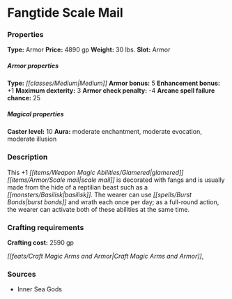 ﻿---
Title: "Fangtide Scale Mail"
Type: "Armor"
Price: "4890 gp"
Weight: "30 lbs."
Slot: "Armor"
Armor properties Type: "Medium"
Armor bonus: "5"
Enhancement bonus: "+1"
Maximum dexterity: "3"
Armor check penalty: "-4"
Arcane spell failure chance: "25"
Caster level: "10"
Aura: "moderate enchantment, moderate evocation, moderate illusion"
Description: |
  "This _+1 glamered scale mail_ is decorated with fangs and is usually made from the hide of a reptilian beast such as a basilisk. The wearer can use _burst bonds_ and _wrath_ each once per day; as a full-round action, the wearer can activate both of these abilities at the same time."
Crafting cost: "2590 gp"
Sources: "['Inner Sea Gods']"
---

# Fangtide Scale Mail

### Properties

**Type:** Armor **Price:** 4890 gp **Weight:** 30 lbs. **Slot:** Armor

##### Armor properties

**Type:** _[[classes/Medium|Medium]]_ **Armor bonus:** 5 **Enhancement bonus:** +1 **Maximum dexterity:** 3 **Armor check penalty:** -4 **Arcane spell failure chance:** 25

##### Magical properties

**Caster level:** 10 **Aura:** moderate enchantment, moderate evocation, moderate illusion

### Description

This +1 _[[items/Weapon Magic Abilities/Glamered|glamered]]_ _[[items/Armor/Scale mail|scale mail]]_ is decorated with fangs and is usually made from the hide of a reptilian beast such as a _[[monsters/Basilisk|basilisk]]_. The wearer can use _[[spells/Burst Bonds|burst bonds]]_ and wrath each once per day; as a full-round action, the wearer can activate both of these abilities at the same time.

### Crafting requirements

**Crafting cost:** 2590 gp

_[[feats/Craft Magic Arms and Armor|Craft Magic Arms and Armor]]_,

### Sources

* Inner Sea Gods